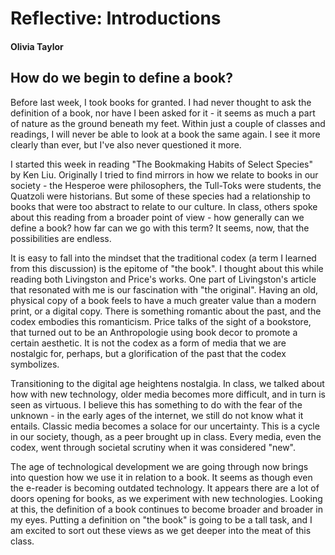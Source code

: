 # Reflective: Introductions

#### Olivia Taylor

## How do we begin to define a book?

Before last week, I took books for granted. I had never thought to ask the definition of a book, nor have I been asked for it - it seems as much a part of nature as the ground beneath my feet. Within just a couple of classes and readings, I will never be able to look at a book the same again. I see it more clearly than ever, but I've also never questioned it more.

I started this week in reading "The Bookmaking Habits of Select Species" by Ken Liu. Originally I tried to find mirrors in how we relate to books in our society - the Hesperoe were philosophers, the Tull-Toks were students, the Quatzoli were historians. But some of these species had a relationship to books that were too abstract to relate to our culture. In class, others spoke about this reading from a broader point of view - how generally can we define a book? how far can we go with this term? It seems, now, that the possibilities are endless.

It is easy to fall into the mindset that the traditional codex (a term I learned from this discussion) is the epitome of "the book". I thought about this while reading both Livingston and Price's works. One part of Livingston's article that resonated with me is our fascination with "the original". Having an old, physical copy of a book feels to have a much greater value than a modern print, or a digital copy. There is something romantic about the past, and the codex embodies this romanticism. Price talks of the sight of a bookstore, that turned out to be an Anthropologie using book decor to promote a certain aesthetic. It is not the codex as a form of media that we are nostalgic for, perhaps, but a glorification of the past that the codex symbolizes.

Transitioning to the digital age heightens nostalgia. In class, we talked about how with new technology, older media becomes more difficult, and in turn is seen as virtuous. I believe this has something to do with the fear of the unknown - in the early ages of the internet, we still do not know what it entails. Classic media becomes a solace for our uncertainty. This is a cycle in our society, though, as a peer brought up in class. Every media, even the codex, went through societal scrutiny when it was considered "new".

The age of technological development we are going through now brings into question how we use it in relation to a book. It seems as though even the e-reader is becoming outdated technology. It appears there are a lot of doors opening for books, as we experiment with new technologies. Looking at this, the definition of a book continues to become broader and broader in my eyes. Putting a definition on "the book" is going to be a tall task, and I am excited to sort out these views as we get deeper into the meat of this class.
